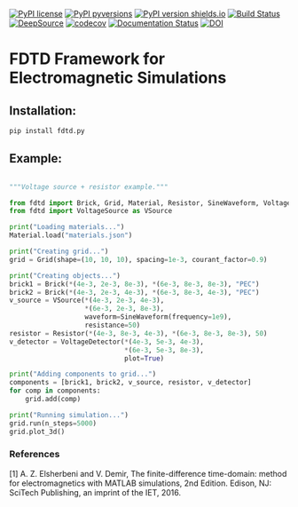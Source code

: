 [![PyPI license](https://img.shields.io/pypi/l/fdtd.py.svg)](https://pypi.python.org/pypi/fdtd.py/)
[![PyPI pyversions](https://img.shields.io/pypi/pyversions/fdtd.py.svg)](https://pypi.python.org/pypi/fdtd.py/)
[![PyPI version shields.io](https://img.shields.io/pypi/v/fdtd.py.svg)](https://pypi.python.org/pypi/fdtd.py/)
[![Build Status](https://travis-ci.com/tiagovla/fdtd.py.svg?branch=master)](https://travis-ci.com/tiagovla/fdtd.py)
[![DeepSource](https://deepsource.io/gh/tiagovla/fdtd.py.svg/?label=active+issues)](https://deepsource.io/gh/tiagovla/fdtd.py/?ref=repository-badge)
[![codecov](https://codecov.io/gh/tiagovla/fdtd.py/branch/master/graph/badge.svg?token=MC1GNINTAY)](https://codecov.io/gh/tiagovla/fdtd.py)
[![Documentation Status](https://readthedocs.org/projects/fdtd-py/badge/?version=v0.0.3)](https://fdtd-py.readthedocs.io/en/v0.0.3/?badge=v0.0.3)
[![DOI](https://zenodo.org/badge/DOI/10.5281/zenodo.4648395.svg)](https://doi.org/10.5281/zenodo.4648395)

# FDTD Framework for Electromagnetic Simulations

## Installation:
```bash
pip install fdtd.py
```

## Example:
```python

"""Voltage source + resistor example."""

from fdtd import Brick, Grid, Material, Resistor, SineWaveform, VoltageDetector
from fdtd import VoltageSource as VSource

print("Loading materials...")
Material.load("materials.json")

print("Creating grid...")
grid = Grid(shape=(10, 10, 10), spacing=1e-3, courant_factor=0.9)

print("Creating objects...")
brick1 = Brick(*(4e-3, 2e-3, 8e-3), *(6e-3, 8e-3, 8e-3), "PEC")
brick2 = Brick(*(4e-3, 2e-3, 4e-3), *(6e-3, 8e-3, 4e-3), "PEC")
v_source = VSource(*(4e-3, 2e-3, 4e-3),
                   *(6e-3, 2e-3, 8e-3),
                   waveform=SineWaveform(frequency=1e9),
                   resistance=50)
resistor = Resistor(*(4e-3, 8e-3, 4e-3), *(6e-3, 8e-3, 8e-3), 50)
v_detector = VoltageDetector(*(4e-3, 5e-3, 4e-3),
                             *(6e-3, 5e-3, 8e-3),
                             plot=True)

print("Adding components to grid...")
components = [brick1, brick2, v_source, resistor, v_detector]
for comp in components:
    grid.add(comp)

print("Running simulation...")
grid.run(n_steps=5000)
grid.plot_3d()

```


### References
[1] A. Z. Elsherbeni and V. Demir, The finite-difference time-domain: method for electromagnetics with MATLAB simulations, 2nd Edition. Edison, NJ: SciTech Publishing, an imprint of the IET, 2016.
